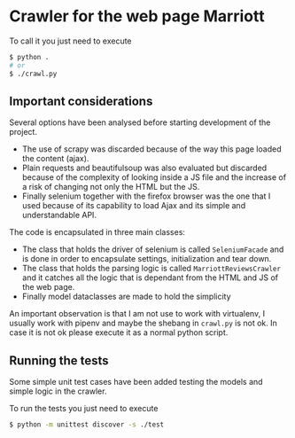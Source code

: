 # Crawler for the web page Marriott

To call it you just need to execute
```bash
$ python .
# or
$ ./crawl.py
```


## Important considerations

Several options have been analysed before starting development of the project.
 - The use of scrapy was discarded because of the way this page loaded the content (ajax).
 - Plain requests and beautifulsoup was also evaluated but discarded because of the complexity of looking inside a JS file and the increase of a risk of changing not only the HTML but the JS.
 - Finally selenium together with the firefox browser was the one that I used because of its capability to load Ajax and its simple and understandable API.

The code is encapsulated in three main classes:
 - The class that holds the driver of selenium is called `SeleniumFacade` and is done in order to encapsulate settings, initialization and tear down.
 - The class that holds the parsing logic is called `MarriottReviewsCrawler` and it catches all the logic that is dependant from the HTML and JS of the web page.
 - Finally model dataclasses are made to hold the simplicity

An important observation is that I am not use to work with virtualenv, I usually work with pipenv and maybe the shebang in `crawl.py` is not ok. In case it is not ok please execute it as a normal python script.

## Running the tests

Some simple unit test cases have been added testing the models and simple logic in the crawler.

To run the tests you just need to execute
```bash
$ python -m unittest discover -s ./test 
```